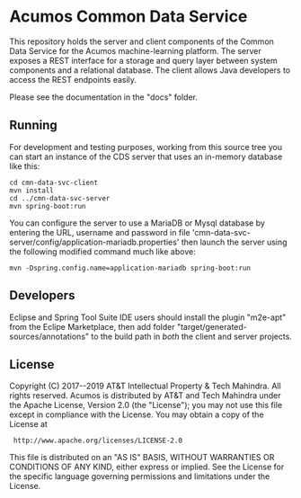 # Acumos Common Data Service

This repository holds the server and client components of the Common Data Service
for the Acumos machine-learning platform. The server exposes a REST interface for
a storage and query layer between system components and a relational database. The
client allows Java developers to access the REST endpoints easily.

Please see the documentation in the "docs" folder.

## Running

For development and testing purposes, working from this source tree you can start an
instance of the CDS server that uses an in-memory database like this:

    cd cmn-data-svc-client
    mvn install
    cd ../cmn-data-svc-server
    mvn spring-boot:run

You can configure the server to use a MariaDB or Mysql database by entering the URL,
username and password in file 'cmn-data-svc-server/config/application-mariadb.properties'
then launch the server using the following modified command much like above:

    mvn -Dspring.config.name=application-mariadb spring-boot:run

## Developers

Eclipse and Spring Tool Suite IDE users should install the plugin "m2e-apt" from the
Eclipe Marketplace, then add folder "target/generated-sources/annotations" to the build 
path in *both* the client and server projects.

## License

Copyright (C) 2017--2019 AT&T Intellectual Property & Tech Mahindra. All rights reserved.
Acumos is distributed by AT&T and Tech Mahindra under the Apache License, Version 2.0 (the "License");
you may not use this file except in compliance with the License. You may obtain a copy of the License at

     http://www.apache.org/licenses/LICENSE-2.0

This file is distributed on an "AS IS" BASIS, WITHOUT WARRANTIES OR CONDITIONS OF ANY KIND, either
express or implied.  See the License for the specific language governing permissions and limitations
under the License.
